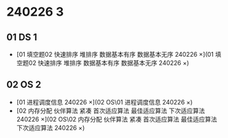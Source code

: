 # 240226 3



## 01 DS 1

* [01 填空题02 快速排序 堆排序 数据基本有序 数据基本无序 240226 ×](01 填空题02 快速排序 堆排序 数据基本有序 数据基本无序 240226 ×)  



## 02 OS 2

*  [01 进程调度信息 240226 ×](02 OS\01 进程调度信息 240226 ×)  
*  [02 内存分配 伙伴算法 紧凑 首次适应算法 最佳适应算法 下次适应算法 240226 ×](02 OS\02 内存分配 伙伴算法 紧凑 首次适应算法 最佳适应算法 下次适应算法 240226 ×) 